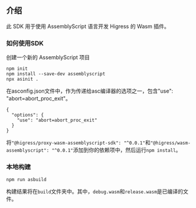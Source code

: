 ## 介绍

此 SDK 用于使用 AssemblyScript 语言开发 Higress 的 Wasm 插件。

### 如何使用SDK

创建一个新的 AssemblyScript 项目

```
npm init
npm install --save-dev assemblyscript
npx asinit .
```

在asconfig.json文件中，作为传递给asc编译器的选项之一，包含"use": "abort=abort_proc_exit"。

```
{
  "options": {
    "use": "abort=abort_proc_exit"
  }
}
```

将`"@higress/proxy-wasm-assemblyscript-sdk": "^0.0.1"`和`"@higress/wasm-assemblyscript": "^0.0.1"`添加到你的依赖项中，然后运行`npm install`。

### 本地构建

```
npm run asbuild
```

构建结果将在`build`文件夹中。其中，`debug.wasm`和`release.wasm`是已编译的文件。